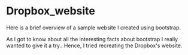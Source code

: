 # Dropbox_website
Here is a brief overview of a sample website I created using bootstrap.

As I got to know about all the interesting facts about bootstrap I really wanted to give it a try.. 
Hence, I tried recreating the Dropbox's website.
